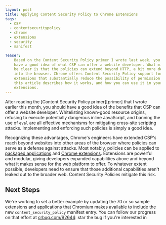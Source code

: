 ```yaml
---
layout: post
title: Applying Content Security Policy to Chrome Extensions
tags:
  - CSP
  - contentsecuritypolicy
  - chrome
  - extensions
  - security
  - manifest

Teaser:
    Based on the Content Security Policy primer I wrote last week, you should
    have a good idea of what CSP can offer a website developer. What might not
    be clear is that the policies can extend beyond HTTP, a bit more deeply
    into the browser. Chrome offers Content Security Policy support for
    extensions that substantially reduce the possibility of permission leakage;
    this article describes how it works, and how you can use it in your
    extensions.
---
```

After reading the [Content Security Policy primer][primer] that I wrote earlier this month, you should have a good idea of the benefits that CSP can offer a website developer. Whitelisting known-good resource origins, refusing to execute potentially dangerous inline JavaScript, and banning the use of `eval` are all effective mechanisms for mitigating cross-site scripting attacks. Implementing and enforcing such policies is simply a good idea.

Recognizing these advantages, Chrome's engineers have extended CSP's reach beyond websites into other areas of the browser where policies can serve as a defense against attacks. Most notably, policies can be applied to [packaged applications][pack] and [Chrome extensions][ext]. Extensions are powerful and modular, giving developers expanded capabilities above and beyond what it makes sense for the web platform to offer. To whatever extent possible, developers need to ensure that those additional capabilities aren't leaked out to the broader web. Content Security Policies mitigate this risk.

[pack]: http://code.google.com/chrome/extensions/apps.html
[ext]: http://code.google.com/chrome/extensions/index.html

## Next Steps

We're working to set a better example by updating the 70 or so sample extensions and applications that Chromium makes available to include the new `content_security_policy` manifest entry. You can follow our progress on that effort at [crbug.com/92644][92644]: star the bug if you're interested in 

[92644]: http://crbug.com/92644
